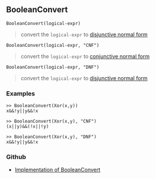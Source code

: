 ## BooleanConvert

```
BooleanConvert(logical-expr)
```

> convert the `logical-expr` to [disjunctive normal form](https://en.wikipedia.org/wiki/Disjunctive_normal_form)

```
BooleanConvert(logical-expr, "CNF")
```

> convert the `logical-expr` to [conjunctive normal form](https://en.wikipedia.org/wiki/Conjunctive_normal_form)

```
BooleanConvert(logical-expr, "DNF")
```

> convert the `logical-expr` to [disjunctive normal form](https://en.wikipedia.org/wiki/Disjunctive_normal_form)
 
### Examples

```
>> BooleanConvert(Xor(x,y))
x&&!y||y&&!x

>> BooleanConvert(Xor(x,y), "CNF")
(x||y)&&(!x||!y)

>> BooleanConvert(Xor(x,y), "DNF")
x&&!y||y&&!x
```

### Github

* [Implementation of BooleanConvert](https://github.com/axkr/symja_android_library/blob/master/symja_android_library/matheclipse-core/src/main/java/org/matheclipse/core/builtin/BooleanFunctions.java#L940) 
